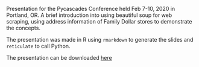 
Presentation for the Pycascades Conference held Feb 7-10, 2020 in Portland, OR. A brief introduction into using beautiful soup for web scraping, using address information of Family Dollar stores to demonstrate the concepts.

 
The presentation was made in R using `rmarkdown` to generate the slides and `reticulate` to call Python. 

The presentation can be downloaded [here](https://www.dropbox.com/s/h3p4ra5f9m0asx8/pycas2020_web_scraping.html?dl=0)





